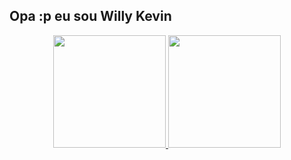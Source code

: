 ## Opa :p eu sou Willy Kevin 

<div align="center">
  <a href="https://github.com/willykevin">
  <img height="180em" src="https://github-readme-stats.vercel.app/api?username=willykevin&show_icons=true&theme=dracula&include_all_commits=true&count_private=true"/>
  <img height="180em" src="https://github-readme-stats.vercel.app/api/top-langs/?username=willykevin&layout=compact&langs_count=7&theme=dracula"/>
</div>
